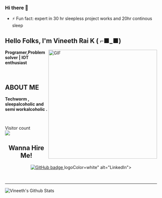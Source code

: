 ### Hi there 👋

- ⚡ Fun fact: expert in 30 hr sleepless project works and 20hr continous sleep

<!--
**vineethraik/Vineethraik** is a ✨ _special_ ✨ repository because its `README.md` (this file) appears on your GitHub profile.

Here are some ideas to get you started:

- 🔭 I’m currently working on ...
- 🌱 I’m currently learning ...
- 👯 I’m looking to collaborate on ...
- 🤔 I’m looking for help with ...
- 💬 Ask me about ...
- 📫 How to reach me: ...
- 😄 Pronouns: ...
- ⚡ Fun fact: ...
-->


<h2 align="left">Hello Folks, I'm <strong>Vineeth Rai K ( ⌐■_■) </strong></h2>
 
 <img align="right" alt="GIF" src="https://i.imgur.com/9GNZGLH.gif" width="360"/>

<p align="left"><strong> Programer,Problem solver | IOT enthusiast </strong></p> <br>
<h2 align="left"> ABOUT ME</h2>
<p align="left"><strong>Techworm , sleepalcoholic and semi workalcoholic  .</strong></p> <br>
	 
<p align="left"> Visitor count
	<br>
  <img src="https://profile-counter.glitch.me/Vineethraik/count.svg" />
</p>

<h2 align="center"><strong>Wanna Hire Me!</strong></h2>
<p align="center">
  <a href="https://github.com/Vineethraik?tab=followers">
    <img src="https://img.shields.io/github/followers/Vineethraik?label=Followers&logo=GitHub&style=for-the-badge" alt="GitHub badge" />
  </a>
  logoColor=white" alt="LinkedIn"></a>	  	  
</p>

<!-- ### Connect with me: -->

<br />

---

<img align="center" alt="Vineeth's Github Stats" src="https://github-readme-stats.vercel.app/api?username=Vineethraik&show_icons=true&hide_border=true" />

 

